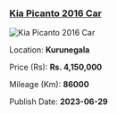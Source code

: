 
<!-- 883e9a1d3d09e71390944b9c9cffa888 -->

### [Kia Picanto 2016 Car](https://riyasewana.com/buy/kia-picanto-sale-kurunegala-6559479)

![Kia Picanto 2016 Car](https://riyasewana.com/thumb/thumbkia-picanto-291154014851.jpg)

Location: **Kurunegala**

Price (Rs): **Rs. 4,150,000**

Mileage (Km): **86000**

Publish Date: **2023-06-29**

